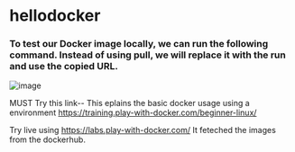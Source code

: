 # hellodocker



### To test our Docker image locally, we can run the following command. Instead of using pull, we will replace it with the run and use the copied URL.

![image](https://user-images.githubusercontent.com/90379900/236676198-96c9f54d-4f06-4dc2-93b4-c8d618302378.png)



MUST Try this link-- This eplains the basic docker usage using a environment
https://training.play-with-docker.com/beginner-linux/

Try live using https://labs.play-with-docker.com/ 
It feteched the images from the dockerhub.
